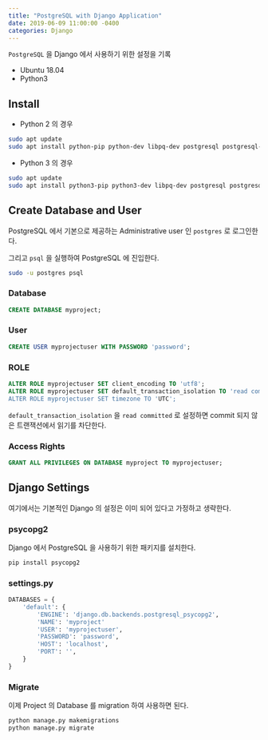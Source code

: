 ```yaml
---
title: "PostgreSQL with Django Application"
date: 2019-06-09 11:00:00 -0400
categories: Django
---
```


`PostgreSQL` 을 Django 에서 사용하기 위한 설정을 기록

* Ubuntu 18.04
* Python3

## Install

* Python 2 의 경우

```bash
sudo apt update
sudo apt install python-pip python-dev libpq-dev postgresql postgresql-contrib
```

* Python 3 의  경우

```bash
sudo apt update
sudo apt install python3-pip python3-dev libpq-dev postgresql postgresql-contrib
```

## Create Database and User

PostgreSQL 에서 기본으로 제공하는 Administrative user 인 `postgres` 로 로그인한다.

그리고 `psql` 을 실행하여 PostgreSQL 에 진입한다.

```bash
sudo -u postgres psql
```

### Database

```sql
CREATE DATABASE myproject;
```

### User

```sql
CREATE USER myprojectuser WITH PASSWORD 'password';
```

### ROLE

```sql
ALTER ROLE myprojectuser SET client_encoding TO 'utf8';
ALTER ROLE myprojectuser SET default_transaction_isolation TO 'read committed;
ALTER ROLE myprojectuser SET timezone TO 'UTC';
```

`default_transaction_isolation` 을 `read committed` 로 설정하면 commit 되지 않은 트랜잭션에서 읽기를 차단한다.


### Access Rights

```sql
GRANT ALL PRIVILEGES ON DATABASE myproject TO myprojectuser;
```

## Django Settings

여기에서는 기본적인 Django 의 설정은 이미 되어 있다고 가정하고 생략한다.

### psycopg2

Django 에서 PostgreSQL 을 사용하기 위한 패키지를 설치한다.

```bash
pip install psycopg2
```

### settings.py

```python
DATABASES = {
    'default': {
        'ENGINE': 'django.db.backends.postgresql_psycopg2',
        'NAME': 'myproject'
        'USER': 'myprojectuser',
        'PASSWORD': 'password',
        'HOST': 'localhost',
        'PORT': '',
    }
} 
```

### Migrate

이제 Project 의 Database 를 migration 하여 사용하면 된다.

```bash
python manage.py makemigrations
python manage.py migrate
```